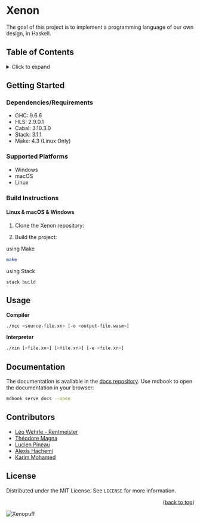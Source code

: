 <a id="readme-top"></a>

<!-- PROJECT HEADER -->
# Xenon

The goal of this project is to implement a programming language of our own design, in Haskell.

## Table of Contents
<details>
  <summary>Click to expand</summary>
  <ol>
    <li><a href="#about-the-project">About The Project</a></li>
    <li><a href="#getting-started">Getting Started</a></li>
    <li><a href="#usage">Usage</a></li>
    <li><a href="#contributors">Contributors</a></li>
    <li><a href="#license">License</a></li>
  </ol>
</details>

## Getting Started

### Dependencies/Requirements
- GHC: 9.6.6
- HLS: 2.9.0.1
- Cabal: 3.10.3.0
- Stack: 3.1.1
- Make: 4.3 (Linux Only)

### Supported Platforms
- Windows
- macOS
- Linux

### Build Instructions
#### Linux & macOS & Windows
1. Clone the Xenon repository:

2. Build the project:

using Make
```sh
make
```

using Stack
```
stack build
```

## Usage

**Compiler**
```sh
./xcc <source-file.xn> [-o <output-file.wasm>]
```

**Interpreter**
```sh
./xin [<file.xn>] [<file.xn>] [-e <file.xn>]
```

## Documentation

The documentation is available in the [docs repository](https://github.com/Xenon-Lang-Org/docs).
Use mdbook to open the documentation in your browser:

```sh
mdbook serve docs --open
```

## Contributors

- [Léo Wehrle - Rentmeister](https://github.com/leoWherle)
- [Théodore Magna](https://github.com/TheodoreMagna)
- [Lucien Pineau](https://github.com/mathematisse)
- [Alexis Hachemi](https://github.com/alexishachemi)
- [Karim Mohamed](https://github.com/Kuawhrime)

## License

Distributed under the MIT License. See `LICENSE` for more information.

<p align="right">(<a href="#readme-top">back to top</a>)</p>



![Xenopuff](https://github.com/user-attachments/assets/9e154317-0e0f-4516-afe4-bf429b57f2e0)
